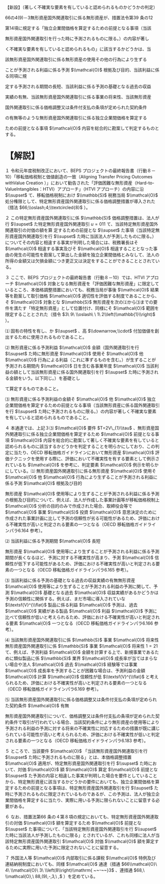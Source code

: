 【新設】（著しく不確実な要素を有していると認められるものかどうかの判定）

66の4(9)－3無形資産国外関連取引に係る無形資産が、措置法令第39 条の12

第14項に規定する「独立企業間価格を算定するための前提となる事項（当該

無形資産国外関連取引を行った時に予測されるものに限る。）の内容が著し

く不確実な要素を有していると認められるもの」に該当するかどうかは、当

該無形資産国外関連取引に係る無形資産の使用その他の行為により生ずる

ことが予測される利益に係る予測 $\\mathcal{O}$ 根拠及び目的、当該利益に係る同項に規

定する予測される期間の長短、当該利益に係る予測の基礎となる過去の収益

実績の有無、当該無形資産国外関連取引に係る事業の将来性、当該無形資産

国外関連取引に係る価格調整又は条件付支払の条項が定められた契約条件

の有無等のような無形資産国外関連取引に係る独立企業間価格を算定する

ための前提となる事項 $\\mathcal{O}$ 内容を総合的に勘案して判定するものとする。

# 【解説】

１ 令和元年度税制改正において、BEPS プロジェクトの最終報告書（行動８－10）「移転価格税制と価値創造の一致（Aligning Transfer Pricing Outcomes withValue Creation ）」において勧告された「評価困難な無形資産（Hard-to-ValueIntangibles：HTVI）アプローチ」（HTVI アプローチ）の内容に沿 $\\supset$ て、移転価格税制におけ $\\mathbb{S}$ 税務当局 $\\mathcal{O}$ 処分権限として、特定無形資産国外関連取引に係る価格調整措置が導入された（措法 $66;\\oslash;4;\\textcircled{8}$ ）。

２ この特定無形資産国外関連取引に係 $\\mathbb{S}$ 価格調整措置は、法人が行 $\\supset$ た特定無形資産国外関連取引 $u=011$ て、当該特定無形資産国外関連取引の対価の額を算 定するための前提とな $\\supset$ た事項（当該特定無形資産国外関連取引を行 $\\supset$ た時に当該法人が予測したものに限る。）についてその内容と相違する事実が判明した場合には、税務署長はそ $\\mathcal{O}$ 相違する事実及びそ $\\mathcal{O}$ 相違することとなった事由の発生の可能性を勘案して算出した金額を独立企業間価格とみなして、法人の所得の金額又は欠損金額につき更正又は決定をすることができることとされている。

３ ここで、BEPS プロジェクトの最終報告書（行動８－10）では、HTVI アプローチ $\\mathcal{O}$ 対象となる無形資産を「評価困難な無形資産」に限定しているところ、本価格調整措置においても、税務当局が事後 $\\mathcal{O}$ 結果等を勘案して取引価格 $\\mathcal{O}$ 適切性を評価する制度であることから、そ $\\mathcal{O}$ 対象とな $\\mathbb{S}$ 無形資産を次の⑴から⑶までの要件を満たす「特定無形資産」として位置付け、同様にそ $\\mathcal{O}$ 範囲を限定することとされた（措令 $3\ 9\ \\oslash\ \ 1\ 2\\left(\\mathbb{1}\\right)$ ）。

⑴ 固有の特性を有し、か $\\supset$ 、高 $\\downarrow,\\cdot$ 付加価値を創出するために使用されるものであること。

⑵ 無形資産に係る予測利益 $\\mathcal{O}$ 金額（国外関連取引を行 $\\supset$ た時に無形資産 $\\mathcal{O}$ 使用そ $\\mathcal{O}$ 他 $\\mathcal{O}$ 行為による利益（これに準ずるものを含む。）が生ずることが予測される期間内 $\\mathcal{O}$ 日を含む各事業年度 $\\mathcal{O}$ 当該利益の額として当該無形資産に係る国外関連取引を行 $\\supset$ た時に予測される金額をいう。以下同じ。）を基礎とし

て算定するものであること。

⑶ 無形資産に係る予測利益の金額そ $\\mathcal{O}$ 他 $\\mathcal{O}$ 独立企業間価格を算定するための前提となる事項（当該無形資産に係る国外関連取引を行 $\\supset$ た時に予測されるものに限る。）の内容が著しく不確実な要素を有していると認められるものであること。

４ 本通達では、上記３⑶ $\\mathcal{O}$ 要件 $T=2V\_{1}\\tau$ 、無形資産国外関連取引に係る独立企業間価格を算定するため $\\mathcal{O}$ 前提となる事項 $\\mathcal{O}$ 内容を総合的に勘案して著しく不確実な要素を有していると認められるものに該当するかどうかを判定することを明らかにしており、この判定に当たり、OECD 移転価格ガイドラインにおいて無形資産 $\\mathcal{O}$ 評価テクニックを使用する際に、評価において不確実性を有する要素として例示されているも $\\mathcal{O}$ を参考に、判定要素 $\\mathcal{O}$ 例示を明らかにしている。⑴ 無形資産国外関連取引に係る無形資産 $\\mathcal{O}$ 使用そ $\\mathcal{O}$ 他 $\\mathcal{O}$ 行為により生ずることが予測される利益に係る予測 $\\mathcal{O}$ 根拠及び目的

無形資産 $\\mathcal{O}$ 使用等により生ずることが予測される利益に係る予測の根拠及び目的について、例えば、法人が作成した事業計画等が移転価格税制上 $\\mathcal{O}$ 分析の目的のみで作成された場合、取締役会等で $\\mathcal{O}$ 事業 $\\mathcal{S}$ 投資 $\\mathcal{O}$ 意思決定のために作成された事業計画に比して予測の信頼性が劣る可能性があるため、評価における不確実性が高いと判定される要素の一つとなる（OECD 移転価格ガイドラインパラ6.164 参考）。

⑵ 当該利益に係る予測期間 $\\mathcal{O}$ 長短

無形資産 $\\mathcal{O}$ 使用等により生ずることが予測される利益に係る予測期間が長くなるほど、予測に対する不確実性が高まり、予測 $\\mathcal{O}$ 信頼性が低下する可能性があるため、評価における不確実性が高いと判定される要素の一つとなる（OECD 移転価格ガイドラインパラ6.165 参考）。

⑶ 当該利益に係る予測の基礎となる過去の収益実績の有無無形資産 $\\mathcal{O}$ 使用等により生ずることが予測される利益の予測に関して、予測 $\\mathcal{O}$ 基礎となる過去 $\\mathcal{O}$ 収益実績があるかどうかは予測の信頼性に関係する。例えば、まだ市場に導入されていな $\\textsf{V}^{\\flat}$ 製品に係る利益 $\\mathcal{O}$ 予測は、過去 $\\mathcal{O}$ 実績がある製品 $\\mathcal{O}$ 利益 $\\mathcal{O}$ 予測に比べて信頼性が低いと考えられるため、評価における不確実性が高いと判定される要素 $\\mathcal{O}$ 一つとなる（OECD 移転価格ガイドラインパラ6.166 参考）。

⑷ 当該無形資産国外関連取引に係 $\\mathbb{S}$ 事業 $\\mathcal{O}$ 将来性無形資産国外関連取引に係 $\\mathbb{S}$ 事業 $\\mathcal{O}$ 将来性 $1=21$ て、例えば、予測利益 $\\mathcal{O}$ 金額を計算する上で、新規事業であるために類似製品に係 $\\mathbb{S}$ 業界 $\\mathcal{O}$ 成長率が当てはまらない場合や法人 $\\mathcal{O}$ 過去 $\\mathcal{O}$ 経験等では事業 $\\mathcal{O}$ 成長率を予測することが困難な場合は、予測利益の金額 $\\mathcal{O}$ 計算 $\\mathcal{O}$ 信頼性が低 $\\textsf{V}^{\\flat}$ と考えられるため、評価における不確実性が高いと判定される要素の一つとなる（OECD 移転価格ガイドラインパラ6.169 参考）。

⑸ 当該無形資産国外関連取引に係る価格調整又は条件付支払の条項が定められた契約条件 $\\mathcal{O}$ 有無

無形資産国外関連取引について、価格調整又は条件付支払の条項が定められた契約条件で取引が行われている場合、当該契約条件により無形資産の使用等により予測される利益の予測に対する将来の不確実性に対応するための措置が既に講じられている可能性が高いと考えられるため、評価における不確実性が低いと判定される要素の一つとなる（OECD 移転価格ガイドラインパラ6.183 参考）。

５ ところで、当該要件 $\\mathcal{O}$ 「当該無形資産国外関連取引を行 $\\supset$ た時に予測されるものに限る」とは、本価格調整措置 $\\mathcal{O}$ 適用が、特定無形資産国外関連取引を行 $\\supset$ た時において、対価 $\\mathcal{O}$ 額 $\\mathcal{O}$ 算定 $\\mathcal{O}$ 前提とな $\\supset$ た予測の内容と相違した事実が判明した場合を要件としていることから、特定無形資産に該当するかどうかの要件においても、独立企業間価格を算定するための前提となる事項は、特定無形資産国外関連取引を行 $\\supset$ た時に予測されるものに限定されているものであるが、この予測は、法人が独立企業間価格を算定するに当たり、実際に用いる予測に限られないことに留意する必要がある。

６ なお、措置法第66 条の４第８項の規定においても、特定無形資産国外関連取引の対価 $\\mathcal{O}$ 額を算定するため $\\mathcal{O}$ 前提とな $\\supset$ た事項について、「当該特定無形資産国外関連取引を行 $\\supset$ た時に当該法人が予測したものに限る」とされているが、これも同様に法人が当該特定無形資産国外関連取引 $\\mathcal{O}$ 対価 $\\mathcal{O}$ 額を算定するために実際に用いた予測に限定されないことに留意する。

７ 外国法人等 $\\mathcal{O}$ 内部取引に係る課税 $\\mathcal{O}$ 特例及び連結納税制度においても、同様 $\\mathcal{O}$ 通達（措通 $66\\mathcal{O}\ 4\ \\mathcal{O}\ 3\ \\left(8\\right)\\mathrm{ ~~-~~}3$ 、連措通 $68,\ \\mathcal{O},\ 88,(9),-,3,\ ,$ ）を定めている。